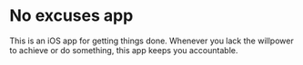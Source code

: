# No excuses app

This is an iOS app for getting things done. Whenever you lack the willpower to achieve or do something, this app keeps you accountable. 
